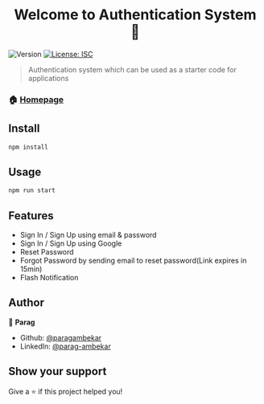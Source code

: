 <h1 align="center">Welcome to Authentication System 👋</h1>
<p>
  <img alt="Version" src="https://img.shields.io/badge/version-1.0.0-blue.svg?cacheSeconds=2592000" />
  <a href="#" target="_blank">
    <img alt="License: ISC" src="https://img.shields.io/badge/License-ISC-yellow.svg" />
  </a>
</p>

> Authentication system which can be used as a starter code for applications

### 🏠 [Homepage](https://authenticator-nodejs.herokuapp.com)

## Install

```sh
npm install
```

## Usage

```sh
npm run start
```

## Features

* Sign In / Sign Up using email & password
* Sign In / Sign Up using Google
* Reset Password
* Forgot Password by sending email to reset password(Link expires in 15min)
* Flash Notification

## Author

👤 **Parag**

* Github: [@paragambekar](https://github.com/paragambekar)
* LinkedIn: [@parag-ambekar](https://linkedin.com/in/parag-ambekar)

## Show your support

Give a ⭐️ if this project helped you!


